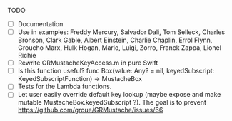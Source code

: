 TODO

- [ ] Documentation
- [ ] Use in examples: Freddy Mercury, Salvador Dali, Tom Selleck, Charles Bronson, Clark Gable, Albert Einstein, Charlie Chaplin, Errol Flynn, Groucho Marx, Hulk Hogan, Mario, Luigi, Zorro, Franck Zappa, Lionel Richie
- [ ] Rewrite GRMustacheKeyAccess.m in pure Swift
- [ ] Is this function useful? func Box(value: Any? = nil, keyedSubscript: KeyedSubscriptFunction) -> MustacheBox
- [ ] Tests for the Lambda functions.
- [ ] Let user easily override default key lookup (maybe expose and make mutable MustacheBox.keyedSubscript ?). The goal is to prevent https://github.com/groue/GRMustache/issues/66